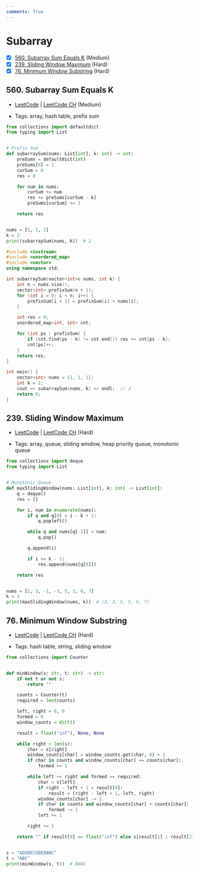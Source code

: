 ```yaml
---
comments: True
---
```


# Subarray

- [x] [560. Subarray Sum Equals K](https://leetcode.cn/problems/subarray-sum-equals-k/) (Medium)
- [x] [239. Sliding Window Maximum](https://leetcode.cn/problems/sliding-window-maximum/) (Hard)
- [x] [76. Minimum Window Substring](https://leetcode.cn/problems/minimum-window-substring/) (Hard)

## 560. Subarray Sum Equals K

-   [LeetCode](https://leetcode.com/problems/subarray-sum-equals-k/) | [LeetCode CH](https://leetcode.cn/problems/subarray-sum-equals-k/) (Medium)

-   Tags: array, hash table, prefix sum

```python title="560. Subarray Sum Equals K - Python Solution"
from collections import defaultdict
from typing import List


# Prefix Sum
def subarraySum(nums: List[int], k: int) -> int:
    preSums = defaultdict(int)
    preSums[0] = 1
    curSum = 0
    res = 0

    for num in nums:
        curSum += num
        res += preSums[curSum - k]
        preSums[curSum] += 1

    return res


nums = [1, 1, 1]
k = 2
print(subarraySum(nums, k))  # 2

```

```cpp title="560. Subarray Sum Equals K - C++ Solution"
#include <iostream>
#include <unordered_map>
#include <vector>
using namespace std;

int subarraySum(vector<int>& nums, int k) {
    int n = nums.size();
    vector<int> prefixSum(n + 1);
    for (int i = 0; i < n; i++) {
        prefixSum[i + 1] = prefixSum[i] + nums[i];
    }

    int res = 0;
    unordered_map<int, int> cnt;

    for (int ps : prefixSum) {
        if (cnt.find(ps - k) != cnt.end()) res += cnt[ps - k];
        cnt[ps]++;
    }
    return res;
}

int main() {
    vector<int> nums = {1, 1, 1};
    int k = 2;
    cout << subarraySum(nums, k) << endl;  // 2
    return 0;
}

```

## 239. Sliding Window Maximum

-   [LeetCode](https://leetcode.com/problems/sliding-window-maximum/) | [LeetCode CH](https://leetcode.cn/problems/sliding-window-maximum/) (Hard)

-   Tags: array, queue, sliding window, heap priority queue, monotonic queue

```python title="239. Sliding Window Maximum - Python Solution"
from collections import deque
from typing import List


# Monotonic Queue
def maxSlidingWindow(nums: List[int], k: int) -> List[int]:
    q = deque()
    res = []

    for i, num in enumerate(nums):
        if q and q[0] < i - k + 1:
            q.popleft()

        while q and nums[q[-1]] < num:
            q.pop()

        q.append(i)

        if i >= k - 1:
            res.append(nums[q[0]])

    return res


nums = [1, 3, -1, -3, 5, 3, 6, 7]
k = 3
print(maxSlidingWindow(nums, k))  # [3, 3, 5, 5, 6, 7]

```

## 76. Minimum Window Substring

-   [LeetCode](https://leetcode.com/problems/minimum-window-substring/) | [LeetCode CH](https://leetcode.cn/problems/minimum-window-substring/) (Hard)

-   Tags: hash table, string, sliding window

```python title="76. Minimum Window Substring - Python Solution"
from collections import Counter


def minWindow(s: str, t: str) -> str:
    if not t or not s:
        return ""

    counts = Counter(t)
    required = len(counts)

    left, right = 0, 0
    formed = 0
    window_counts = dict()

    result = float("inf"), None, None

    while right < len(s):
        char = s[right]
        window_counts[char] = window_counts.get(char, 0) + 1
        if char in counts and window_counts[char] == counts[char]:
            formed += 1

        while left <= right and formed == required:
            char = s[left]
            if right - left + 1 < result[0]:
                result = (right - left + 1, left, right)
            window_counts[char] -= 1
            if char in counts and window_counts[char] < counts[char]:
                formed -= 1
            left += 1

        right += 1

    return "" if result[0] == float("inf") else s[result[1] : result[2] + 1]


s = "ADOBECODEBANC"
t = "ABC"
print(minWindow(s, t))  # BANC

```
